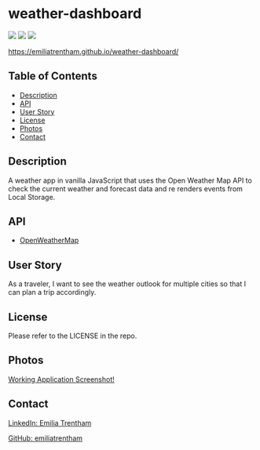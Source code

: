 # weather-dashboard

![](https://img.shields.io/badge/CSS-blue.svg)
![](https://img.shields.io/badge/HTML-orange.svg)
![](https://img.shields.io/badge/JavaScript-yellow.svg)

<a href="https://emiliatrentham.github.io/weather-dashboard/">https://emiliatrentham.github.io/weather-dashboard/</a>

## Table of Contents

- [Description](#description)
- [API](#api)
- [User Story](#user-story)
- [License](#license)
- [Photos](#photos)
- [Contact](#contact)

## Description

A weather app in vanilla JavaScript that uses the Open Weather Map API to check the current weather and forecast data and re renders events from Local Storage.

## API
- <a href="https://openweathermap.org/" >OpenWeatherMap</a>

## User Story

As a traveler, I want to see the weather outlook for multiple cities so that I can plan a trip accordingly.


## License

Please refer to the LICENSE in the repo.

## Photos
[Working Application Screenshot!](./Develop/Assets/project-screenshot.png)

## Contact

<a href="https://www.linkedin.com/in/emilia-trentham-987a59164/" >LinkedIn: Emilia Trentham</a>

<a href="https://github.com/emiliatrentham%22%3EGithub:">GitHub: emiliatrentham</a>
